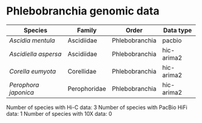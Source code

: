 # Phlebobranchia genomic data

| Species | Family | Order | Data type |
| -- | --- | --- | --- |
| *Ascidia mentula* | Ascidiidae | Phlebobranchia | pacbio |
| *Ascidiella aspersa* | Ascidiidae | Phlebobranchia | hic-arima2 |
| *Corella eumyota* | Corellidae | Phlebobranchia | hic-arima2 |
| *Perophora japonica* | Perophoridae | Phlebobranchia | hic-arima2 |

Number of species with Hi-C data: 3
Number of species with PacBio HiFi data: 1
Number of species with 10X data: 0
